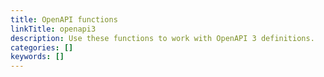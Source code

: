 ```yaml
---
title: OpenAPI functions
linkTitle: openapi3
description: Use these functions to work with OpenAPI 3 definitions.
categories: []
keywords: []
---
```

